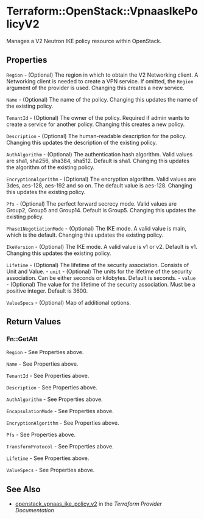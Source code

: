 # Terraform::OpenStack::VpnaasIkePolicyV2

Manages a V2 Neutron IKE policy resource within OpenStack.

## Properties

`Region` - (Optional) The region in which to obtain the V2 Networking client. A Networking client is needed to create a VPN service. If omitted, the `Region` argument of the provider is used. Changing this creates a new service.

`Name` - (Optional) The name of the policy. Changing this updates the name of the existing policy.

`TenantId` - (Optional) The owner of the policy. Required if admin wants to create a service for another policy. Changing this creates a new policy.

`Description` - (Optional) The human-readable description for the policy. Changing this updates the description of the existing policy.

`AuthAlgorithm` - (Optional) The authentication hash algorithm. Valid values are sha1, sha256, sha384, sha512. Default is sha1. Changing this updates the algorithm of the existing policy.

`EncryptionAlgorithm` - (Optional) The encryption algorithm. Valid values are 3des, aes-128, aes-192 and so on. The default value is aes-128. Changing this updates the existing policy.

`Pfs` - (Optional) The perfect forward secrecy mode. Valid values are Group2, Group5 and Group14. Default is Group5. Changing this updates the existing policy.

`Phase1NegotiationMode` - (Optional) The IKE mode. A valid value is main, which is the default. Changing this updates the existing policy.

`IkeVersion` - (Optional) The IKE mode. A valid value is v1 or v2. Default is v1. Changing this updates the existing policy.

`Lifetime` - (Optional) The lifetime of the security association. Consists of Unit and Value. - `unit` - (Optional) The units for the lifetime of the security association. Can be either seconds or kilobytes. Default is seconds. - `value` - (Optional) The value for the lifetime of the security association. Must be a positive integer. Default is 3600.

`ValueSpecs` - (Optional) Map of additional options.


## Return Values

### Fn::GetAtt

`Region` - See Properties above.

`Name` - See Properties above.

`TenantId` - See Properties above.

`Description` - See Properties above.

`AuthAlgorithm` - See Properties above.

`EncapsulationMode` - See Properties above.

`EncryptionAlgorithm` - See Properties above.

`Pfs` - See Properties above.

`TransformProtocol` - See Properties above.

`Lifetime` - See Properties above.

`ValueSpecs` - See Properties above.

## See Also

* [openstack_vpnaas_ike_policy_v2](https://www.terraform.io/docs/providers/openstack/r/vpnaas_ike_policy_v2.html) in the _Terraform Provider Documentation_
